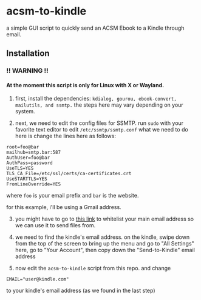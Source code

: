 # acsm-to-kindle
a simple GUI script to quickly send an ACSM Ebook to a Kindle through email.

## Installation

### !! WARNING !!
#### At the moment this script is only for Linux with X or Wayland.

1. first, install the dependencies: `kdialog, gourou, ebook-convert, mailutils, and ssmtp.`
the steps here may vary depending on your system.

2. next, we need to edit the config files for SSMTP.
run `sudo` with your favorite text editor to edit `/etc/ssmtp/ssmtp.conf`
what we need to do here is change the lines here as follows:
````
root=foo@bar
mailhub=smtp.bar:587
AuthUser=foo@bar
AuthPass=password
UseTLS=YES
TLS_CA_File=/etc/ssl/certs/ca-certificates.crt
UseSTARTTLS=YES
FromLineOverride=YES
````
where `foo` is your email prefix and `bar` is the website.

for this example, i'll be using a Gmail address.

3. you might have to go to [this link](https://www.amazon.com/myk) to whitelist your main email address so we can use it to send files from.

4. we need to find the kindle's email address.
on the kindle, swipe down from the top of the screen to bring up the menu and go to "All Settings"
here, go to "Your Account", then copy down the "Send-to-Kindle" email address

5. now edit the `acsm-to-kindle` script from this repo. and change
````
EMAIL="user@kindle.com"
````
to your kindle's email address (as we found in the last step)
